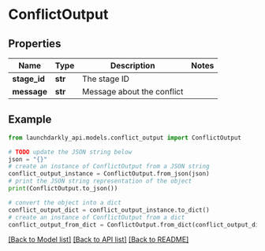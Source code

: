 # ConflictOutput


## Properties

Name | Type | Description | Notes
------------ | ------------- | ------------- | -------------
**stage_id** | **str** | The stage ID | 
**message** | **str** | Message about the conflict | 

## Example

```python
from launchdarkly_api.models.conflict_output import ConflictOutput

# TODO update the JSON string below
json = "{}"
# create an instance of ConflictOutput from a JSON string
conflict_output_instance = ConflictOutput.from_json(json)
# print the JSON string representation of the object
print(ConflictOutput.to_json())

# convert the object into a dict
conflict_output_dict = conflict_output_instance.to_dict()
# create an instance of ConflictOutput from a dict
conflict_output_from_dict = ConflictOutput.from_dict(conflict_output_dict)
```
[[Back to Model list]](../README.md#documentation-for-models) [[Back to API list]](../README.md#documentation-for-api-endpoints) [[Back to README]](../README.md)


